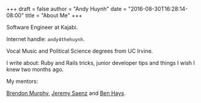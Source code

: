 +++
draft = false
author = "Andy Huynh"
date = "2016-08-30T16:28:14-08:00"
title = "About Me"
+++

Software Engineer at Kajabi.

Internet handle: `andy4thehuynh`.

Vocal Music and Political Science degrees from UC Irvine.

I write about: Ruby and Rails tricks, junior developer tips and things I wish I knew two months ago.

My mentors:

[Brendon Murphy](https://github.com/bemurphy), [Jeremy Saenz](https://github.com/codegangsta) and [Ben Hays](https://github.com/FuturaExtraBold). 
